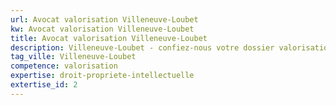 ```yaml
---
url: Avocat valorisation Villeneuve-Loubet
kw: Avocat valorisation Villeneuve-Loubet
title: Avocat valorisation Villeneuve-Loubet
description: Villeneuve-Loubet - confiez-nous votre dossier valorisation
tag_ville: Villeneuve-Loubet
competence: valorisation
expertise: droit-propriete-intellectuelle
extertise_id: 2
---
```

